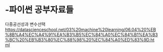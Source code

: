 # -파이썬 공부자료들



다중공선성과 변수선택 https://datascienceschool.net/03%20machine%20learning/06.04%20%EB%8B%A4%EC%A4%91%EA%B3%B5%EC%84%A0%EC%84%B1%EA%B3%BC%20%EB%B3%80%EC%88%98%20%EC%84%A0%ED%83%9D.html
